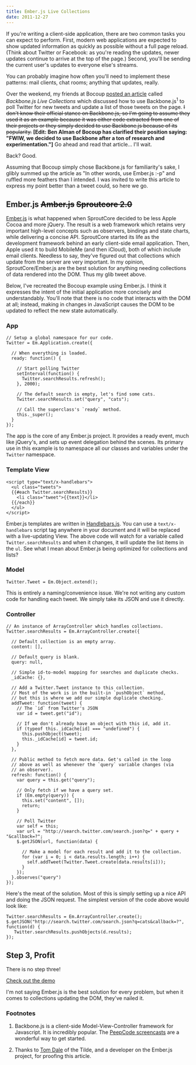 ```yaml
---
title: Ember.js Live Collections
date: 2011-12-27
---
```


If you're writing a client-side application, there are two common tasks you can expect to perform. First, modern web applications are expected to show updated information as quickly as possible without a full page reload. (Think about Twitter or Facebook: as you're reading the updates, newer updates continue to arrive at the top of the page.) Second, you'll be sending the current user's updates to everyone else's streams.

You can probably imagine how often you'll need to implement these patterns: mail clients, chat rooms; anything that updates, really.

Over the weekend, my friends at Bocoup [posted an article] called *Backbone.js Live Collections* which discussed how to use Backbone.js<sup>1</sup> to poll Twitter for new tweets and update a list of those tweets on the page. <strike>I don't know their official stance on Backbone.js, so I'm going to assume they used it as an example because it was either code extracted from one of their projects or they simply decided to use Backbone.js because of its popularity.</strike> __[Edit: Ben Alman of Bocoup has clarified their position saying: "FWIW, we decided to use Backbone after a ton of research and experimentation."]__ Go ahead and read that article… I'll wait.

Back? Good.

Assuming that Bocoup simply chose Backbone.js for familiarity's sake, I glibly summed up the article as "In other words, use Ember.js :-p" and ruffled more feathers than I intended. I was invited to write this article to express my point better than a tweet could, so here we go.

## Ember.js <strike>Amber.js</strike> <strike>Sproutcore 2.0</strike>

[Ember.js] is what happened when SproutCore decided to be less Apple Cocoa and more jQuery. The result is a web framework which retains very important high-level concepts such as observers, bindings and state charts, while delivering a concise API. SproutCore started its life as the development framework behind an early client-side email application. Then, Apple used it to build MobileMe (and then iCloud), both of which include email clients. Needless to say, they've figured out that collections which update from the server are very important. In my opinion, SproutCore/Ember.js are the best solution for anything needing collections of data rendered into the DOM. Thus my glib tweet above.

Below, I've recreated the Bocoup example using Ember.js. I think it expresses the intent of the initial application more concisely and
understandably. You'll note that there is no code that interacts with the DOM at all; instead, making in changes in JavaScript causes
the DOM to be updated to reflect the new state automatically.

### App

    // Setup a global namespace for our code.
    Twitter = Em.Application.create({

      // When everything is loaded.
      ready: function() {

        // Start polling Twitter
        setInterval(function() {
          Twitter.searchResults.refresh();
        }, 2000);

        // The default search is empty, let's find some cats.
        Twitter.searchResults.set("query", "cats");
        
        // Call the superclass's `ready` method.
        this._super();
      }
    });

The app is the core of any Ember.js project. It provides a ready event, much like jQuery's, and sets up event delegation behind the scenes. Its primary use in this example is to namespace all our classes and variables under the `Twitter` namespace.

### Template View

    <script type="text/x-handlebars">
      <ul class="tweets">
      {{#each Twitter.searchResults}}
        <li class="tweet">{{text}}</li>
      {{/each}}
      </ul>
    </script>

Ember.js templates are written in [Handlebars.js]. You can use a `text/x-handlebars` script tag anywhere in your document and it will be replaced with a live-updating View. The above code will watch for a variable called `Twitter.searchResults` and when it changes, it will update the list items in the `ul`. See what I mean about Ember.js being optimized for collections and lists?

### Model

    Twitter.Tweet = Em.Object.extend();

This is entirely a naming/convenience issue. We're not writing any custom code for handling each tweet. We simply take its JSON and use it directly.

### Controller

    // An instance of ArrayController which handles collections.
    Twitter.searchResults = Em.ArrayController.create({

      // Default collection is an empty array.
      content: [],

      // Default query is blank.
      query: null,

      // Simple id-to-model mapping for searches and duplicate checks.
      _idCache: {},

      // Add a Twitter.Tweet instance to this collection.
      // Most of the work is in the built-in `pushObject` method,
      // but this is where we add our simple duplicate checking.
      addTweet: function(tweet) {
        // The `id` from Twitter's JSON
        var id = tweet.get("id");

        // If we don't already have an object with this id, add it.
        if (typeof this._idCache[id] === "undefined") {
          this.pushObject(tweet);
          this._idCache[id] = tweet.id;
        }
      },

      // Public method to fetch more data. Get's called in the loop
      // above as well as whenever the `query` variable changes (via
      // an observer).
      refresh: function() {
        var query = this.get("query");

        // Only fetch if we have a query set.
        if (Em.empty(query)) {
          this.set("content", []);
          return;
        }
        
        // Poll Twitter
        var self = this;
        var url = "http://search.twitter.com/search.json?q=" + query + "&callback=?";
        $.getJSON(url, function(data) {

          // Make a model for each result and add it to the collection.
          for (var i = 0; i < data.results.length; i++) {
            self.addTweet(Twitter.Tweet.create(data.results[i]));
          }
        });
      }.observes("query")
    });

Here's the meat of the solution. Most of this is simply setting up a nice API and doing the JSON request. The simplest version of the code above would look like:

    Twitter.searchResults = Em.ArrayController.create();
    $.getJSON("http://search.twitter.com/search.json?q=cats&callback=?", function(d) {
       Twitter.searchResults.pushObjects(d.results);
    });

## Step 3, Profit

There is no step three!

[Check out the demo]

I'm not saying Ember.js is the best solution for every problem, but when it comes to collections updating the DOM, they've nailed it.

### Footnotes

1. Backbone.js is a client-side Model-View-Controller framework for Javascript. It is incredibly popular. The [PeepCode screencasts] are a wonderful way to get started.

2. Thanks to [Tom Dale] of the Tilde, and a developer on the Ember.js project, for proofing this article.

[posted an article]: http://weblog.bocoup.com/backbone-live-collections
[PeepCode screencasts]: http://peepcode.com/products/backbone-js
[Handlebars.js]: http://www.handlebarsjs.com/
[Check out the demo]: /projects/emberjs-live-collection.html
[Tom Dale]: https://twitter.com/#!/tomdale
[Ember.js]: http://www.emberjs.com/